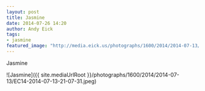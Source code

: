 ```yaml
---
layout: post
title: Jasmine
date: 2014-07-26 14:20
author: Andy Eick
tags: 
- jasmine
featured_image: "http://media.eick.us/photographs/1600/2014/2014-07-13/EC14-2014-07-13-21-07-31.jpeg"
---
```

Jasmine

![Jasmine]({{ site.mediaUrlRoot }}/photographs/1600/2014/2014-07-13/EC14-2014-07-13-21-07-31.jpeg)


